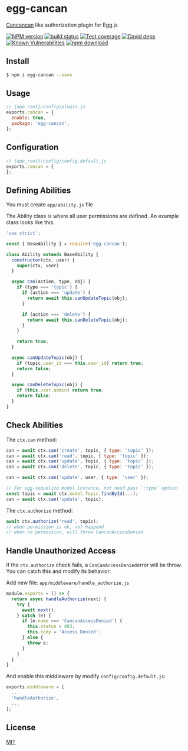 # egg-cancan

[Cancancan](https://github.com/CanCanCommunity/cancancan) like authorization plugin for Egg.js

[![NPM version][npm-image]][npm-url]
[![build status][travis-image]][travis-url]
[![Test coverage][codecov-image]][codecov-url]
[![David deps][david-image]][david-url]
[![Known Vulnerabilities][snyk-image]][snyk-url]
[![npm download][download-image]][download-url]

[npm-image]: https://img.shields.io/npm/v/egg-cancan.svg
[npm-url]: https://npmjs.org/package/egg-cancan
[travis-image]: https://img.shields.io/travis/eggjs/egg-cancan.svg
[travis-url]: https://travis-ci.org/eggjs/egg-cancan
[codecov-image]: https://img.shields.io/codecov/c/github/eggjs/egg-cancan.svg
[codecov-url]: https://codecov.io/github/eggjs/egg-cancan?branch=master
[david-image]: https://img.shields.io/david/eggjs/egg-cancan.svg
[david-url]: https://david-dm.org/eggjs/egg-cancan
[snyk-image]: https://snyk.io/test/npm/egg-cancan/badge.svg
[snyk-url]: https://snyk.io/test/npm/egg-cancan
[download-image]: https://img.shields.io/npm/dm/egg-cancan.svg
[download-url]: https://npmjs.org/package/egg-cancan

<!--
Description here.
-->

## Install

```bash
$ npm i egg-cancan --save
```

## Usage

```js
// {app_root}/config/plugin.js
exports.cancan = {
  enable: true,
  package: 'egg-cancan',
};
```

## Configuration

```js
// {app_root}/config/config.default.js
exports.cancan = {
};
```

## Defining Abilities

You must create `app/ability.js` file

The Ability class is where all user permissions are defined. An example class looks like this.

```js
'use strict';

const { BaseAbility } = require('egg-cancan');

class Ability extends BaseAbility {
  constructor(ctx, user) {
    super(ctx, user)
  }

  async can(action, type, obj) {
    if (type === 'topic') {
      if (action === 'update') {
        return await this.canUpdateTopic(obj);
      }

      if (action === 'delete') {
        return await this.canDeleteTopic(obj);
      }
    }

    return true;
  }

  async canUpdateTopic(obj) {
    if (topic.user_id === this.user_id) return true;
    return false;
  }

  async canDeleteTopic(obj) {
    if (this.user.admin) return true;
    return false;
  }
}
```

## Check Abilities

The `ctx.can` method:

```js
can = await ctx.can('create', topic, { type: 'topic' });
can = await ctx.can('read', topic, { type: 'topic' });
can = await ctx.can('update', topic, { type: 'topic' });
can = await ctx.can('delete', topic, { type: 'topic' });

can = await ctx.can('update', user, { type: 'user' });

// For egg-sequelize model instance, not need pass `:type` option
const topic = await ctx.model.Topic.findById(...);
can = await ctx.can('update', topic);
```

The `ctx.authorize` method:

```js
await ctx.authorize('read', topic);
// when permission is ok, not happend
// when no permission, will throw CancanAccessDenied
```

## Handle Unauthorized Access

If the `ctx.authorize` check fails, a `CanCanAccessDenied`error will be throw. You can catch this and modify its behavior:

Add new file: `app/middleware/handle_authorize.js`

```js
module.exports = () => {
  return async handleAuthorize(next) {
    try {
      await next();
    } catch (e) {
      if (e.name === 'CancanAccessDenied') {
        this.status = 403;
        this.body = 'Access Denied';
      } else {
        throw e;
      }
    }
  }
}
```

And enable this middleware by modify `config/config.default.js`:

```js
exports.middleware = [
  ...
  'handleAuthorize',
  ...
];
```

## License

[MIT](LICENSE)

